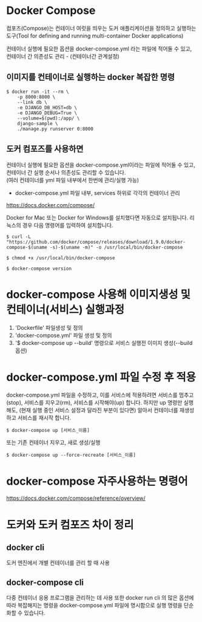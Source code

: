 # Docker Compose

컴포즈(Compose)는 컨테이너 여럿을 띄우는 도커 애플리케이션을 정의하고 실행하는 도구(Tool for defining and running multi-container Docker applications)

컨테이너 실행에 필요한 옵션을 docker-compose.yml 라는 파일에 적어둘 수 있고, 컨테이너 간 의존성도 관리 - (컨테이너간 관계설정)

## 이미지를 컨테이너로 실행하는 docker 복잡한 명령

```
$ docker run -it --rm \
    -p 8000:8000 \
    --link db \
    -e DJANGO_DB_HOST=db \
    -e DJANGO_DEBUG=True \
    --volume=$(pwd):/app/ \
    django-sample \
    ./manage.py runserver 0:8000
```

## 도커 컴포즈를 사용하면

컨테이너 실행에 필요한 옵션을 docker-compose.yml이라는 파일에 적어둘 수 있고,
컨테이너 간 실행 순서나 의존성도 관리할 수 있습니다.  
(여러 컨테이너를 yml 파일 내부에서 한번에 관리/실행 가능)

- docker-compose.yml 파일 내부, services 하위로 각각의 컨테이너 관리

https://docs.docker.com/compose/

Docker for Mac 또는 Docker for Windows를 설치했다면 자동으로 설치됩니다.
리눅스의 경우 다음 명령어를 입력하여 설치합니다.

```
$ curl -L "https://github.com/docker/compose/releases/download/1.9.0/docker-compose-$(uname -s)-$(uname -m)" -o /usr/local/bin/docker-compose

$ chmod +x /usr/local/bin/docker-compose

$ docker-compose version
```

# docker-compose 사용해 이미지생성 및 컨테이너(서비스) 실행과정

1. 'Dockerfile' 파일생성 및 정의
2. 'docker-compose.yml' 파일 생성 및 정의
3. '$ docker-compose up --build' 명령으로 서비스 실행전 이미지 생성(--build 옵션)

# docker-compose.yml 파일 수정 후 적용

docker-compose.yml 파일을 수정하고, 이를 서비스에 적용하려면 서비스를 멈추고(stop), 서비스를 지우고(rm), 서비스를 시작해야(up) 합니다.
하지만 up 명령만 실행해도, (현재 실행 중인 서비스 설정과 달라진 부분이 있다면) 알아서 컨테이너를 재생성하고 서비스를 재시작 합니다.

```
$ docker-compose up [서비스_이름]
```

또는 기존 컨테이너 지우고, 새로 생성/실행

```
$ docker-compose up --force-recreate [서비스_이름]
```

# docker-compose 자주사용하는 명령어

https://docs.docker.com/compose/reference/overview/

# 도커와 도커 컴포즈 차이 정리

## docker cli

도커 엔진에서 개별 컨테이너를 관리 할 때 사용

## docker-compose cli

다중 컨테이너 응용 프로그램을 관리하는 데 사용
또한 docker run cli 의 많은 옵션에 따라 복잡해지는 명령을
docker-compose.yml 파일에 명시함으로 실행 명령을 단순화할 수 있습니다.
